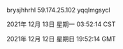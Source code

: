 brysjhhrhl 59.174.25.102 yqqlmgsycl

2021年 12月 13日 星期一 03:52:14 CST

2021年 12月 12日 星期日 19:52:14 GMT

